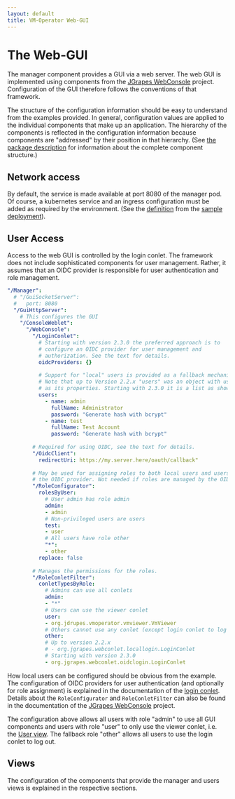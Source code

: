 ```yaml
---
layout: default
title: VM-Operator Web-GUI
---
```


# The Web-GUI

The manager component provides a GUI via a web server. The web GUI is
implemented using components from the
[JGrapes WebConsole](https://jgrapes.org/WebConsole.html)
project. Configuration of the GUI therefore follows the conventions
of that framework.

The structure of the configuration information should be easy to 
understand from the examples provided. In general, configuration values
are applied to the individual components that make up an application.
The hierarchy of the components is reflected in the configuration
information because components are "addressed" by their position in
that hierarchy. (See
[the package description](latest-release/javadoc/org/jdrupes/vmoperator/manager/package-summary.html)
for information about the complete component structure.)

## Network access

By default, the service is made available at port 8080 of the manager 
pod. Of course, a kubernetes service and an ingress configuration must
be added as required by the environment. (See the 
[definition](https://github.com/mnlipp/VM-Operator/blob/main/deploy/vmop-service.yaml)
from the
[sample deployment](https://github.com/mnlipp/VM-Operator/tree/main/deploy)).

## User Access

Access to the web GUI is controlled by the login conlet. The framework
does not include sophisticated components for user management. Rather,
it assumes that an OIDC provider is responsible for user authentication
and role management.

```yaml
"/Manager":
  # "/GuiSocketServer":
  #   port: 8080
  "/GuiHttpServer":
    # This configures the GUI
    "/ConsoleWeblet":
      "/WebConsole":
        "/LoginConlet":
          # Starting with version 2.3.0 the preferred approach is to
          # configure an OIDC provider for user management and
          # authorization. See the text for details.
          oidcProviders: {}
          
          # Support for "local" users is provided as a fallback mechanism.
          # Note that up to Version 2.2.x "users" was an object with user names
          # as its properties. Starting with 2.3.0 it is a list as shown.
          users:
            - name: admin
              fullName: Administrator
              password: "Generate hash with bcrypt"
            - name: test
              fullName: Test Account
              password: "Generate hash with bcrypt"
              
        # Required for using OIDC, see the text for details.
        "/OidcClient":
          redirectUri: https://my.server.here/oauth/callback"
          
        # May be used for assigning roles to both local users and users from
        # the OIDC provider. Not needed if roles are managed by the OIDC provider.
        "/RoleConfigurator":
          rolesByUser:
            # User admin has role admin
            admin:
            - admin
            # Non-privileged users are users
            test:
            - user
            # All users have role other
            "*":
            - other
          replace: false
          
        # Manages the permissions for the roles.
        "/RoleConletFilter":
          conletTypesByRole:
            # Admins can use all conlets
            admin:
            - "*"
            # Users can use the viewer conlet
            user:
            - org.jdrupes.vmoperator.vmviewer.VmViewer
            # Others cannot use any conlet (except login conlet to log out)
            other:
            # Up to version 2.2.x
            # - org.jgrapes.webconlet.locallogin.LoginConlet
            # Starting with version 2.3.0
            - org.jgrapes.webconlet.oidclogin.LoginConlet
```

How local users can be configured should be obvious from the example.
The configuration of OIDC providers for user authentication (and 
optionally for role assignment) is explained in the documentation of the 
[login conlet](https://jgrapes.org/javadoc-webconsole/org/jgrapes/webconlet/oidclogin/LoginConlet.html).
Details about the `RoleConfigurator` and `RoleConletFilter` can also be found
in the documentation of the
[JGrapes WebConsole](https://jgrapes.org/WebConsole.html)
project.

The configuration above allows all users with role "admin" to use all
GUI components and users with role "user" to only use the viewer conlet,
i.e. the [User view](user-gui.html). The fallback role "other" allows
all users to use the login conlet to log out.

## Views

The configuration of the components that provide the manager and 
users views is explained in the respective sections.
